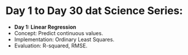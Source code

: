 # **Day 1 to Day 30 dat Science Series:**

- **Day 1: Linear Regression**
- Concept: Predict continuous values.
- Implementation: Ordinary Least Squares.
- Evaluation: R-squared, RMSE.
